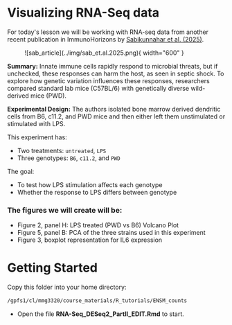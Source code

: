
# Visualizing RNA-Seq data

For today's lesson we will be working with RNA-seq data from another recent publication in ImmunoHorizons by [Sabikunnahar et al. (2025)](https://academic.oup.com/immunohorizons/article/9/5/vlaf007/8096490?login=true).

<figure markdown="span">
  ![sab_article](../img/sab_et.al.2025.png){ width="600" }
</figure>

**Summary:** Innate immune cells rapidly respond to microbial threats, but if unchecked, these responses can harm the host, as seen in septic shock. To explore how genetic variation influences these responses, researchers compared standard lab mice (C57BL/6) with genetically diverse wild-derived mice (PWD). 

**Experimental Design:** The authors isolated bone marrow derived dendritic cells from B6, c11.2, and PWD mice and then either left them unstimulated or stimulated with LPS. 

This experiment has:
  
  + Two treatments: `untreated`, `LPS`
  + Three genotypes: `B6`, `c11.2`, and `PWD` 
  
The goal:
  
  + To test how LPS stimulation affects each genotype 
  + Whether the response to LPS differs between genotype 


### The figures we will create will be: 

  + Figure 2, panel H: LPS treated (PWD vs B6) Volcano Plot
  + Figure 5, panel B: PCA of the three strains used in this experiment
  + Figure 3, boxplot representation for IL6 expression 


# Getting Started 

Copy this folder into your home directory:

```bash 
/gpfs1/cl/mmg3320/course_materials/R_tutorials/ENSM_counts
```
  
  + Open the file **RNA-Seq_DESeq2_PartII_EDIT.Rmd** to start. 
